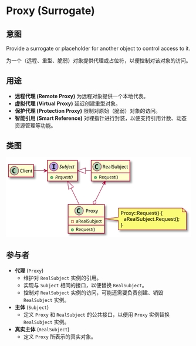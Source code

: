 # Proxy (Surrogate)

## 意图
Provide a surrogate or placeholder for another object to control access to it.

为一个（远程、重型、脆弱）对象提供代理或占位符，以便控制对该对象的访问。

## 用途
- **远程代理 (Remote Proxy)** 为远程对象提供一个本地代表。
- **虚拟代理 (Virtual Proxy)** 延迟创建重型对象。
- **保护代理 (Protection Proxy)** 限制对原始（脆弱）对象的访问。
- **智能引用 (Smart Reference)** 对裸指针进行封装，以便支持引用计数、动态资源管理等功能。

## 类图
[![](./class.svg)](./class.txt)

## 参与者
- **代理** (`Proxy`)
  - 维护对 `RealSubject` 实例的引用。
  - 实现与 `Subject` 相同的接口，以便替换 `RealSubject`。
  - 控制对 `RealSubject` 实例的访问，可能还需要负责创建、销毁 `RealSubject` 实例。
- **主体** (`Subject`)
  - 定义 `Proxy` 和 `RealSubject` 的公共接口，以便用 `Proxy` 实例替换 `RealSubject` 实例。
- **真实主体** (`RealSubject`)
  - 定义 `Proxy` 所表示的真实对象。

